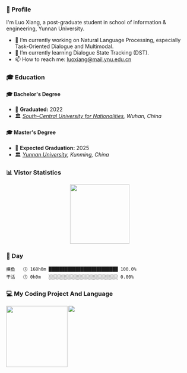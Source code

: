 ### 👋 Profile

I'm Luo Xiang, a post-graduate student in school of information & engineering, Yunnan University.

- 🔭 I’m currently working on Natural Language Processing, especially Task-Oriented Dialogue and Multimodal.
- 🌱 I’m currently learning Dialogue State Tracking (DST).
- 📫 How to reach me: luoxiang@mail.ynu.edu.cn



### 🎓 Education

#### 🎓 Bachelor's Degree
- 📅 **Graduated:** 2022
- 🏛️ *[South-Central University for Nationalities](https://www.scuec.edu.cn/), Wuhan, China*
  
#### 🎓 Master's Degree
- 📅 **Expected Graduation:** 2025
- 🏛️ *[Yunnan University](https://www.ynu.edu.cn/), Kunming, China*



### 📊 Vistor Statistics

<img src="https://count.getloli.com/get/@suntea233.github.readme?theme=gelbooru" style=" display: block; margin-left: auto; margin-right: auto; height: 160px"/>


### 🌺 Day

```text
摸鱼   🕓 168h0m ██████████████████████████ 100.0%
干活   🕓 0h0m   ░░░░░░░░░░░░░░░░░░░░░░░░░░ 0.00%
```


### 💻 My Coding Project And Language



<div>
    <img height="165" align="left" src="https://github-readme-stats.vercel.app/api?username=suntea233&theme=ambient_gradient&show_icons=true" />
    <img src="https://github-readme-stats.vercel.app/api/top-langs/?username=suntea233&theme=ambient_gradient&langs_count=6" />
</div>


<!--
**your-username/your-username** is a ✨ _special_ ✨ repository because its `README.md` (this file) appears on your GitHub profile.
-->

